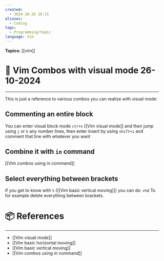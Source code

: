 ```yaml
---
created:
  - 2024-10-26 18:31
aliases:
  - Coding
tags:
  - Programming/topic
language: Vim
---
```


**Topics:** [[vim]]

# 📃 Vim Combos with visual mode  26-10-2024

---
This is just a reference to various combos you can realize with visual mode:

## Commenting an entire block
You can enter visual block mode `ctr+v` [[Vim visual mode]] and then jump using `j` or `k` any number lines, then enter insert by using `shift+i` and comment that line with whatever you want

## Combine it with `in` command
[[Vim combos using in command]]

## Select everything between brackets
If you get to know with `%` ([[Vim basic vertical moving]]) you can do:
`v%d`
To for example delete everything between brackets.

# 📦 References

---
- [[Vim visual mode]]
- [[Vim basic horizontal moving]]
- [[Vim basic vertical moving]]
- [[Vim combos using in command]]